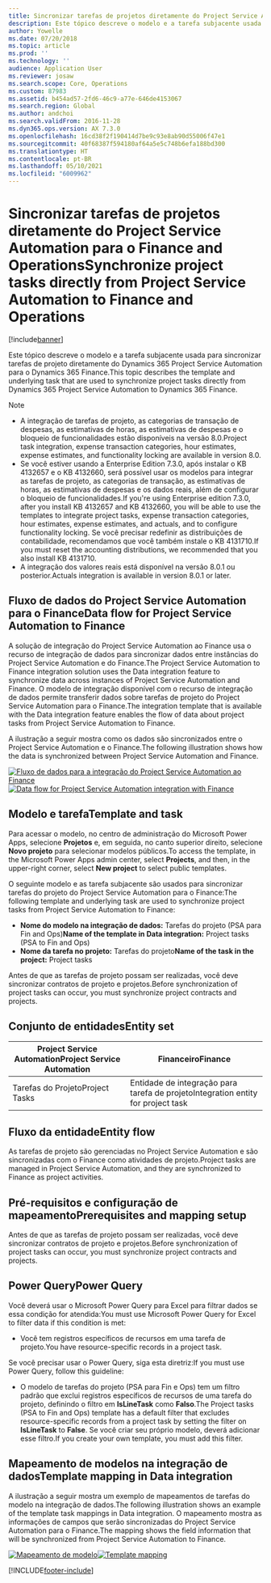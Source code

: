 ```yaml
---
title: Sincronizar tarefas de projetos diretamente do Project Service Automation para o Finance and Operations
description: Este tópico descreve o modelo e a tarefa subjacente usada para sincronizar tarefas de projeto diretamente do Microsoft Dynamics 365 Project Service Automation para o Dynamics 365 Finance.
author: Yowelle
ms.date: 07/20/2018
ms.topic: article
ms.prod: ''
ms.technology: ''
audience: Application User
ms.reviewer: josaw
ms.search.scope: Core, Operations
ms.custom: 87983
ms.assetid: b454ad57-2fd6-46c9-a77e-646de4153067
ms.search.region: Global
ms.author: andchoi
ms.search.validFrom: 2016-11-28
ms.dyn365.ops.version: AX 7.3.0
ms.openlocfilehash: 16cd38f2f190414d7be9c93e8ab90d55006f47e1
ms.sourcegitcommit: 40f68387f594180af64a5e5c748b6efa188bd300
ms.translationtype: HT
ms.contentlocale: pt-BR
ms.lasthandoff: 05/10/2021
ms.locfileid: "6009962"
---
```

# <a name="synchronize-project-tasks-directly-from-project-service-automation-to-finance-and-operations"></a><span data-ttu-id="375d2-103">Sincronizar tarefas de projetos diretamente do Project Service Automation para o Finance and Operations</span><span class="sxs-lookup"><span data-stu-id="375d2-103">Synchronize project tasks directly from Project Service Automation to Finance and Operations</span></span>

[!include[banner](../includes/banner.md)]

<span data-ttu-id="375d2-104">Este tópico descreve o modelo e a tarefa subjacente usada para sincronizar tarefas de projeto diretamente do Dynamics 365 Project Service Automation para o Dynamics 365 Finance.</span><span class="sxs-lookup"><span data-stu-id="375d2-104">This topic describes the template and underlying task that are used to synchronize project tasks directly from Dynamics 365 Project Service Automation to Dynamics 365 Finance.</span></span>

> [!NOTE]
> - <span data-ttu-id="375d2-105">A integração de tarefas de projeto, as categorias de transação de despesas, as estimativas de horas, as estimativas de despesas e o bloqueio de funcionalidades estão disponíveis na versão 8.0.</span><span class="sxs-lookup"><span data-stu-id="375d2-105">Project task integration, expense transaction categories, hour estimates, expense estimates, and functionality locking are available in version 8.0.</span></span>
> - <span data-ttu-id="375d2-106">Se você estiver usando a Enterprise Edition 7.3.0, após instalar o KB 4132657 e o KB 4132660, será possível usar os modelos para integrar as tarefas de projeto, as categorias de transação, as estimativas de horas, as estimativas de despesas e os dados reais, além de configurar o bloqueio de funcionalidades.</span><span class="sxs-lookup"><span data-stu-id="375d2-106">If you're using Enterprise edition 7.3.0, after you install KB 4132657 and KB 4132660, you will be able to use the templates to integrate project tasks, expense transaction categories, hour estimates, expense estimates, and actuals, and to configure functionality locking.</span></span> <span data-ttu-id="375d2-107">Se você precisar redefinir as distribuições de contabilidade, recomendamos que você também instale o KB 4131710.</span><span class="sxs-lookup"><span data-stu-id="375d2-107">If you must reset the accounting distributions, we recommended that you also install KB 4131710.</span></span>
> - <span data-ttu-id="375d2-108">A integração dos valores reais está disponível na versão 8.0.1 ou posterior.</span><span class="sxs-lookup"><span data-stu-id="375d2-108">Actuals integration is available in version 8.0.1 or later.</span></span>

## <a name="data-flow-for-project-service-automation-to-finance"></a><span data-ttu-id="375d2-109">Fluxo de dados do Project Service Automation para o Finance</span><span class="sxs-lookup"><span data-stu-id="375d2-109">Data flow for Project Service Automation to Finance</span></span>

<span data-ttu-id="375d2-110">A solução de integração do Project Service Automation ao Finance usa o recurso de integração de dados para sincronizar dados entre instâncias do Project Service Automation e do Finance.</span><span class="sxs-lookup"><span data-stu-id="375d2-110">The Project Service Automation to Finance integration solution uses the Data integration feature to synchronize data across instances of Project Service Automation and Finance.</span></span> <span data-ttu-id="375d2-111">O modelo de integração disponível com o recurso de integração de dados permite transferir dados sobre tarefas de projeto do Project Service Automation para o Finance.</span><span class="sxs-lookup"><span data-stu-id="375d2-111">The integration template that is available with the Data integration feature enables the flow of data about project tasks from Project Service Automation to Finance.</span></span>

<span data-ttu-id="375d2-112">A ilustração a seguir mostra como os dados são sincronizados entre o Project Service Automation e o Finance.</span><span class="sxs-lookup"><span data-stu-id="375d2-112">The following illustration shows how the data is synchronized between Project Service Automation and Finance.</span></span>

<span data-ttu-id="375d2-113">[![Fluxo de dados para a integração do Project Service Automation ao Finance](./media/ProjectTasksFlow.png)](./media/ProjectTasksFlow.png)</span><span class="sxs-lookup"><span data-stu-id="375d2-113">[![Data flow for Project Service Automation integration with Finance](./media/ProjectTasksFlow.png)](./media/ProjectTasksFlow.png)</span></span>

## <a name="template-and-task"></a><span data-ttu-id="375d2-114">Modelo e tarefa</span><span class="sxs-lookup"><span data-stu-id="375d2-114">Template and task</span></span>

<span data-ttu-id="375d2-115">Para acessar o modelo, no centro de administração do Microsoft Power Apps, selecione **Projetos** e, em seguida, no canto superior direito, selecione **Novo projeto** para selecionar modelos públicos.</span><span class="sxs-lookup"><span data-stu-id="375d2-115">To access the template, in the Microsoft Power Apps admin center, select **Projects**, and then, in the upper-right corner, select **New project** to select public templates.</span></span>

<span data-ttu-id="375d2-116">O seguinte modelo e as tarefa subjacente são usados para sincronizar tarefas do projeto do Project Service Automation para o Finance:</span><span class="sxs-lookup"><span data-stu-id="375d2-116">The following template and underlying task are used to synchronize project tasks from Project Service Automation to Finance:</span></span>

- <span data-ttu-id="375d2-117">**Nome do modelo na integração de dados:** Tarefas do projeto (PSA para Fin and Ops)</span><span class="sxs-lookup"><span data-stu-id="375d2-117">**Name of the template in Data integration:** Project tasks (PSA to Fin and Ops)</span></span>
- <span data-ttu-id="375d2-118">**Nome da tarefa no projeto:** Tarefas do projeto</span><span class="sxs-lookup"><span data-stu-id="375d2-118">**Name of the task in the project:** Project tasks</span></span>

<span data-ttu-id="375d2-119">Antes de que as tarefas de projeto possam ser realizadas, você deve sincronizar contratos de projeto e projetos.</span><span class="sxs-lookup"><span data-stu-id="375d2-119">Before synchronization of project tasks can occur, you must synchronize project contracts and projects.</span></span>

## <a name="entity-set"></a><span data-ttu-id="375d2-120">Conjunto de entidades</span><span class="sxs-lookup"><span data-stu-id="375d2-120">Entity set</span></span>

| <span data-ttu-id="375d2-121">Project Service Automation</span><span class="sxs-lookup"><span data-stu-id="375d2-121">Project Service Automation</span></span> | <span data-ttu-id="375d2-122">Financeiro</span><span class="sxs-lookup"><span data-stu-id="375d2-122">Finance</span></span>                             |
|----------------------------|-------------------------------------|
| <span data-ttu-id="375d2-123">Tarefas do Projeto</span><span class="sxs-lookup"><span data-stu-id="375d2-123">Project Tasks</span></span>              | <span data-ttu-id="375d2-124">Entidade de integração para tarefa de projeto</span><span class="sxs-lookup"><span data-stu-id="375d2-124">Integration entity for project task</span></span> |

## <a name="entity-flow"></a><span data-ttu-id="375d2-125">Fluxo da entidade</span><span class="sxs-lookup"><span data-stu-id="375d2-125">Entity flow</span></span>

<span data-ttu-id="375d2-126">As tarefas de projeto são gerenciadas no Project Service Automation e são sincronizadas com o Finance como atividades de projeto.</span><span class="sxs-lookup"><span data-stu-id="375d2-126">Project tasks are managed in Project Service Automation, and they are synchronized to Finance as project activities.</span></span>

## <a name="prerequisites-and-mapping-setup"></a><span data-ttu-id="375d2-127">Pré-requisitos e configuração de mapeamento</span><span class="sxs-lookup"><span data-stu-id="375d2-127">Prerequisites and mapping setup</span></span>

<span data-ttu-id="375d2-128">Antes de que as tarefas de projeto possam ser realizadas, você deve sincronizar contratos de projeto e projetos.</span><span class="sxs-lookup"><span data-stu-id="375d2-128">Before synchronization of project tasks can occur, you must synchronize project contracts and projects.</span></span>

## <a name="power-query"></a><span data-ttu-id="375d2-129">Power Query</span><span class="sxs-lookup"><span data-stu-id="375d2-129">Power Query</span></span>

<span data-ttu-id="375d2-130">Você deverá usar o Microsoft Power Query para Excel para filtrar dados se essa condição for atendida:</span><span class="sxs-lookup"><span data-stu-id="375d2-130">You must use Microsoft Power Query for Excel to filter data if this condition is met:</span></span>

- <span data-ttu-id="375d2-131">Você tem registros específicos de recursos em uma tarefa de projeto.</span><span class="sxs-lookup"><span data-stu-id="375d2-131">You have resource-specific records in a project task.</span></span>

<span data-ttu-id="375d2-132">Se você precisar usar o Power Query, siga esta diretriz:</span><span class="sxs-lookup"><span data-stu-id="375d2-132">If you must use Power Query, follow this guideline:</span></span>

- <span data-ttu-id="375d2-133">O modelo de tarefas do projeto (PSA para Fin e Ops) tem um filtro padrão que exclui registros específicos de recursos de uma tarefa do projeto, definindo o filtro em **IsLineTask** como **Falso**.</span><span class="sxs-lookup"><span data-stu-id="375d2-133">The Project tasks (PSA to Fin and Ops) template has a default filter that excludes resource-specific records from a project task by setting the filter on **IsLineTask** to **False**.</span></span> <span data-ttu-id="375d2-134">Se você criar seu próprio modelo, deverá adicionar esse filtro.</span><span class="sxs-lookup"><span data-stu-id="375d2-134">If you create your own template, you must add this filter.</span></span>

## <a name="template-mapping-in-data-integration"></a><span data-ttu-id="375d2-135">Mapeamento de modelos na integração de dados</span><span class="sxs-lookup"><span data-stu-id="375d2-135">Template mapping in Data integration</span></span>

<span data-ttu-id="375d2-136">A ilustração a seguir mostra um exemplo de mapeamentos de tarefas do modelo na integração de dados.</span><span class="sxs-lookup"><span data-stu-id="375d2-136">The following illustration shows an example of the template task mappings in Data integration.</span></span> <span data-ttu-id="375d2-137">O mapeamento mostra as informações de campos que serão sincronizadas do Project Service Automation para o Finance.</span><span class="sxs-lookup"><span data-stu-id="375d2-137">The mapping shows the field information that will be synchronized from Project Service Automation to Finance.</span></span>

<span data-ttu-id="375d2-138">[![Mapeamento de modelo](./media/ProjectTasksMapping.png)](./media/ProjectTasksMapping.png)</span><span class="sxs-lookup"><span data-stu-id="375d2-138">[![Template mapping](./media/ProjectTasksMapping.png)](./media/ProjectTasksMapping.png)</span></span>


[!INCLUDE[footer-include](../includes/footer-banner.md)]